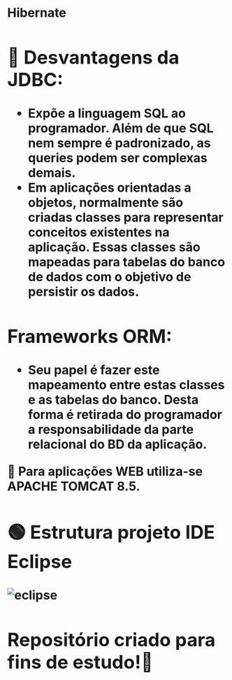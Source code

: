 <h1> Hibernate <h/h1>
  
<h2> 🛑 Desvantagens da JDBC: </h2>
  
- Expõe a linguagem SQL ao programador. Além de que SQL nem sempre é padronizado, as queries podem ser complexas demais.
- Em aplicações orientadas a objetos, normalmente são criadas classes para representar conceitos existentes na aplicação. Essas classes são mapeadas para tabelas do banco de dados com o objetivo de persistir os dados.
  
<h2> Frameworks ORM:   </h2>
  
- Seu papel é fazer este mapeamento entre estas classes e as tabelas do banco. Desta forma é retirada do programador a responsabilidade da parte relacional do BD da aplicação.
  
🚨 Para aplicações WEB utiliza-se APACHE TOMCAT 8.5.
 
<h2> 🟢 Estrutura projeto IDE Eclipse </h2>
  
 ![eclipse](https://user-images.githubusercontent.com/72419533/157117416-7a880d76-3ad3-4c38-9c68-ad693e13ff3d.PNG)

  
<h2> Repositório criado para fins de estudo!📗 </h2> 
